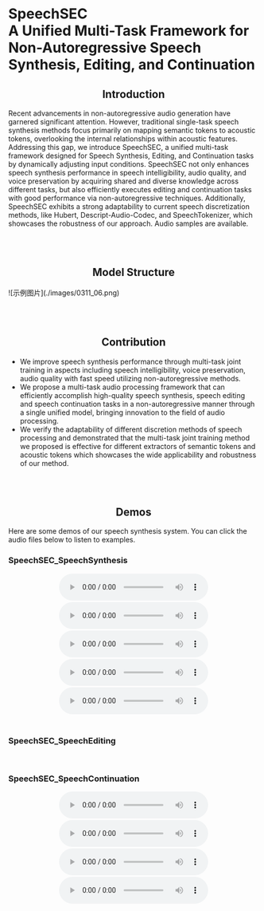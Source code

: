 # SpeechSEC<br>A Unified Multi-Task Framework for Non-Autoregressive Speech Synthesis, Editing, and Continuation


<div align="center">
  <h2>Introduction</h2>
</div>
  Recent advancements in non-autoregressive audio generation have garnered significant attention. However, traditional single-task speech synthesis methods focus primarily on mapping semantic tokens to acoustic tokens, overlooking the internal relationships within acoustic features. Addressing this gap, we introduce SpeechSEC, a unified multi-task framework designed for Speech Synthesis, Editing, and Continuation tasks by dynamically adjusting input conditions. SpeechSEC not only enhances speech synthesis performance in speech intelligibility, audio quality, and voice preservation by acquiring shared and diverse knowledge across different tasks, but also efficiently executes editing and continuation tasks with good performance via non-autoregressive techniques. Additionally, SpeechSEC exhibits a strong adaptability to current speech discretization methods, like Hubert, Descript-Audio-Codec, and SpeechTokenizer, which showcases the robustness of our approach. Audio samples are available.

<br><br>

<div align="center">
  <h2>Model Structure</h2>
</div>
![示例图片](./images/0311_06.png)

<br><br>

<div align="center">
  <h2>Contribution</h2>
</div>

- We improve speech synthesis performance through multi-task joint training in aspects including speech intelligibility, voice preservation, audio quality with fast speed utilizing non-autoregressive methods.
- We propose a multi-task audio processing framework that can efficiently accomplish high-quality speech synthesis, speech editing and speech continuation tasks in a non-autoregressive manner through a single unified model, bringing innovation to the field of audio processing.
- We verify the adaptability of different discretion methods of speech processing and demonstrated that the multi-task joint training method we proposed is effective for different extractors of semantic tokens and acoustic tokens which showcases the wide applicability and robustness of our method.

<br><br>

<div align="center">
  <h2>Demos</h2>
</div>

Here are some demos of our speech synthesis system. You can click the audio files below to listen to examples.

### SpeechSEC_SpeechSynthesis

<div align="center">
  <audio controls>
    <source src="https://raw.githubusercontent.com/CL0077/SpeechSEC/gh-pages/docs/demo-main/demo-main/1_SpeechSEC_SpeechSynthesis/1.wav" type="audio/wav">
    Your browser does not support the audio element.
  </audio>
  <audio controls>
    <source src="https://raw.githubusercontent.com/CL0077/SpeechSEC/gh-pages/docs/demo-main/demo-main/1_SpeechSEC_SpeechSynthesis/2.wav" type="audio/wav">
    Your browser does not support the audio element.
  </audio>
  <audio controls>
    <source src="https://raw.githubusercontent.com/CL0077/SpeechSEC/gh-pages/docs/demo-main/demo-main/1_SpeechSEC_SpeechSynthesis/3.wav" type="audio/wav">
    Your browser does not support the audio element.
  </audio>
  <audio controls>
    <source src="https://raw.githubusercontent.com/CL0077/SpeechSEC/gh-pages/docs/demo-main/demo-main/1_SpeechSEC_SpeechSynthesis/4.wav" type="audio/wav">
    Your browser does not support the audio element.
  </audio>
  <audio controls>
    <source src="https://raw.githubusercontent.com/CL0077/SpeechSEC/gh-pages/docs/demo-main/demo-main/1_SpeechSEC_SpeechSynthesis/5.wav" type="audio/wav">
    Your browser does not support the audio element.
  </audio>
</div>

<br>

### SpeechSEC_SpeechEditing

<br>

### SpeechSEC_SpeechContinuation

<div align="center">
  <!-- 第一行 2 个音频 -->
  <audio controls>
    <source src="https://raw.githubusercontent.com/CL0077/SpeechSEC/gh-pages/docs/demo-main/demo-main/3_SpeechSEC_SpeechContinuation/1.wav" type="audio/wav">
    Your browser does not support the audio element.
  </audio>
  <audio controls>
    <source src="https://raw.githubusercontent.com/CL0077/SpeechSEC/gh-pages/docs/demo-main/demo-main/3_SpeechSEC_SpeechContinuation/1_ContinueResult.wav" type="audio/wav">
    Your browser does not support the audio element.
  </audio>
</div>

<div align="center">
  <!-- 第二行 2 个音频 -->
  <audio controls>
    <source src="https://raw.githubusercontent.com/CL0077/SpeechSEC/gh-pages/docs/demo-main/demo-main/3_SpeechSEC_SpeechContinuation/2.wav" type="audio/wav">
    Your browser does not support the audio element.
  </audio>
  <audio controls>
    <source src="https://raw.githubusercontent.com/CL0077/SpeechSEC/gh-pages/docs/demo-main/demo-main/3_SpeechSEC_SpeechContinuation/2_ContinueResult.wav" type="audio/wav">
    Your browser does not support the audio element.
  </audio>
</div>
